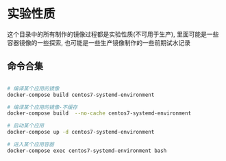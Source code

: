 实验性质
===

这个目录中的所有制作的镜像过程都是实验性质(不可用于生产), 里面可能是一些容器镜像的一些探索, 也可能是一些生产镜像制作的一些前期试水记录



## 命令合集

``` bash

# 编译某个应用的镜像
docker-compose build centos7-systemd-environment

# 编译某个应用的镜像-不缓存
docker-compose build  --no-cache centos7-systemd-environment

# 启动某个应用
docker-compose up -d centos7-systemd-environment

# 进入某个应用容器
docker-compose exec centos7-systemd-environment bash

```
